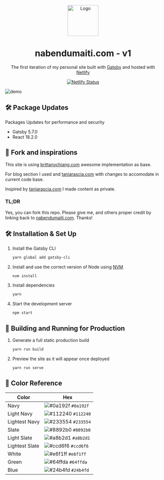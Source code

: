 <div align="center">
  <img alt="Logo" src="https://raw.githubusercontent.com/nmaiti/nabendumaiti.com/master/src/images/logo.png" width="100" />
</div>
<h1 align="center">
  nabendumaiti.com - v1
</h1>
<p align="center">
  The first iteration of  my personal site built with <a href="https://www.gatsbyjs.org/" target="_blank">Gatsby</a> and hosted with <a href="https://www.netlify.com/" target="_blank">Netlify</a>
</p>

<p align="center">
  <a href="https://app.netlify.com/sites/brittanychiang/deploys" target="_blank">
    <img src="https://api.netlify.com/api/v1/badges/1963b488-7b78-48c9-9e2d-6fb5e47ab3af/deploy-status" alt="Netlify Status" />
  </a>
</p>

![demo](https://raw.githubusercontent.com/nmaiti/nabendumaiti.com/master/src/images/demo.png)

## 🛠 Package Updates
Packages Updates for performance and security
* Gatsby 5.7.0
* React 18.2.0



## 🚨 Fork and inspirations

This site is using <a href="https://github.com/bchiang7/v4" target="_blank">brittanychiang.com</a> awesome implementation as base.



For blog section I used and <a href="https://github.com/taniarascia/taniarascia.com" target="_blank">taniarascia.com</a> with changes to accomodate in current code base.

Inspired by <a href="https://github.com/taniarascia/taniarascia.com" target="_blank">taniarascia.com</a> I made content as private.

### TL;DR

Yes, you can fork this repo. Please give me, and others proper credit by linking back to 
[nabendumaiti.com](https://nabendumaiti.com). Thanks!

## 🛠 Installation & Set Up

1. Install the Gatsby CLI

   ```sh
   yarn global add gatsby-cli
   ```

2. Install and use the correct version of Node using [NVM](https://github.com/nvm-sh/nvm)

   ```sh
   nvm install
   ```

3. Install dependencies

   ```sh
   yarn
   ```

4. Start the development server

   ```sh
   npm start
   ```

## 🚀 Building and Running for Production

1. Generate a full static production build

   ```sh
   yarn run build
   ```

1. Preview the site as it will appear once deployed

   ```sh
   yarn run serve
   ```

## 🎨 Color Reference

| Color          | Hex                                                                |
| -------------- | ------------------------------------------------------------------ |
| Navy           | ![#0a192f](https://via.placeholder.com/10/0a192f?text=+) `#0a192f` |
| Light Navy     | ![#112240](https://via.placeholder.com/10/0a192f?text=+) `#112240` |
| Lightest Navy  | ![#233554](https://via.placeholder.com/10/303C55?text=+) `#233554` |
| Slate          | ![#8892b0](https://via.placeholder.com/10/8892b0?text=+) `#8892b0` |
| Light Slate    | ![#a8b2d1](https://via.placeholder.com/10/a8b2d1?text=+) `#a8b2d1` |
| Lightest Slate | ![#ccd6f6](https://via.placeholder.com/10/ccd6f6?text=+) `#ccd6f6` |
| White          | ![#e6f1ff](https://via.placeholder.com/10/e6f1ff?text=+) `#e6f1ff` |
| Green          | ![#64ffda](https://via.placeholder.com/10/64ffda?text=+) `#64ffda` |
| Blue           | ![#24b4fd](https://via.placeholder.com/10/24b4fd?text=+) `#24b4fd` |
